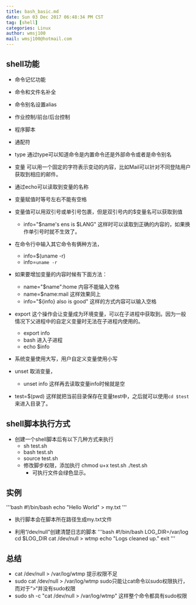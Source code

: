 ```yaml
---
title: bash_basic.md
date: Sun 03 Dec 2017 06:48:34 PM CST
tag: [shell]
categories: Linux
author: wmsj100
mail: wmsj100@hotmail.com
---
```


## shell功能
- 命令记忆功能
- 命令和文件名补全
- 命令别名设置alias
- 作业控制/前台/后台控制
- 程序脚本
- 通配符

- type 通过type可以知道命令是内置命令还是外部命令或者是命令别名

- 变量 可以用一个固定的字符表示变动的内容，比如Mail可以针对不同登陆用户获取到相应的邮件。

- 通过echo可以读取到变量的名称
- 变量赋值时等号左右不能有空格
- 变量值可以用双引号或单引号包裹，但是双引号内的$变量名可以获取到值
    - info="$name's ens is $LANG" 这样时可以读取到正确的内容的，如果换作单引号时就不生效了。

- 在命令行中输入其它命令有俩种方法，
    - info=$(uname -r)
    - info=`uname -r`
- 如果要增加变量的内容时候有下面方法：
    - name="$name":home   内容不能输入空格
    - name=$name:mail  这样效果同上
    - info="${info} also is good"  这样的方式内容可以输入空格
- export 这个操作会让变量成为环境变量，可以在子进程中获取到。因为一般情况下父进程中的自定义变量时无法在子进程内使用的。
    - export info
    - bash 进入子进程
    - echo $info
- 系统变量使用大写，用户自定义变量使用小写
- unset 取消变量，
    - unset info  这样再去读取变量info时候就是空
- test=$(pwd) 这样就把当前目录保存在变量test中，之后就可以使用`cd $test`来进入目录了。

## shell脚本执行方式

- 创建一个shell脚本后有以下几种方式来执行
	- sh test.sh
	- bash test.sh
	- source test.sh
	- 修改脚步权限，添加执行 chmod u+x test.sh ./test.sh
		- 可执行文件会绿色显示。

## 实例
'''bash
#!/bin/bash
echo "Hello World" > my.txt
'''
- 执行脚本会在脚本所在路径生成my.txt文件

- 利用“/dev/null”创建清楚日志的脚本
'''bash
#!/bin/bash
LOG_DIR=/var/log
cd $LOG_DIR
cat /dev/null > wtmp
echo "Logs cleaned up."
exit
'''

## 总结
- cat /dev/null > /var/log/wtmp 提示权限不足
- sudo cat /dev/null > /var/log/wtmp sudo只能让cat命令以sudo权限执行，而对于“>“并没有sudo权限
- sudo sh -c "cat /dev/null > /var/log/wtmp" 这样整个命令都具有sudo权限
